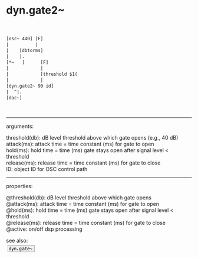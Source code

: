 # dyn.gate2~

```


[osc~ 440] [F]
|          |
|    [dbtorms]
|    |.
[*~   ]      [F]
|            |
|            [threshold $1(
|            |
[dyn.gate2~ 90 id]
|  ^|.
[dac~]

            
```
---
arguments:

threshold(db): dB
            level threshold above which gate opens (e.g., 40 dB)<br>
attack(ms): 
            attack time = time constant (ms) for gate to open<br>
hold(ms): hold
            time = time (ms) gate stays open after signal level &lt; threshold<br>
release(ms): 
            release time = time constant (ms) for gate to close<br>
ID: object ID for OSC control path<br>

---
properties:

@threshold(db): dB level threshold above which gate opens<br>
@attack(ms): attack time = time constant (ms) for gate to open<br>
@hold(ms): hold time = time (ms) gate stays open after signal level &lt;
            threshold<br>
@release(ms): release time = time constant (ms) for gate to close<br>
@active: on/off dsp
            processing<br>

see also:<br>
![dyn.gate~](img/object_dyn.gate~.png)

